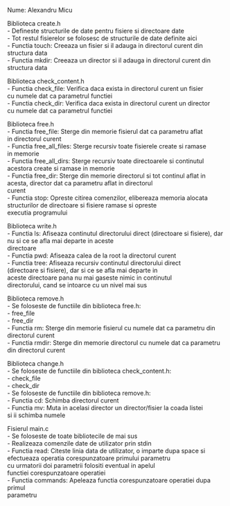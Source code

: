 Nume: Alexandru Micu

Biblioteca create.h\
    - Defineste structurile de date pentru fisiere si directoare date\
    - Tot restul fisierelor se folosesc de structurile de date definite aici\
    - Functia touch: Creeaza un fisier si il adauga in directorul curent din\
                     structura data\
    - Functia mkdir: Creeaza un director si il adauga in directorul curent din\
                     structura data


Biblioteca check_content.h\
    - Functia check_file: Verifica daca exista in directorul curent un fisier\
                          cu numele dat ca parametrul functiei\
    - Functia check_dir: Verifica daca exista in directorul curent un director\
                         cu numele dat ca parametrul functiei

Biblioteca free.h\
    - Functia free_file: Sterge din memorie fisierul dat ca parametru aflat\
                         in directorul curent\
    - Functia free_all_files: Sterge recursiv toate fisierele create si ramase\
                              in memorie\
    - Functia free_all_dirs: Sterge recursiv toate directoarele si continutul\
                             acestora create si ramase in memorie\
    - Functia free_dir: Sterge din memorie directorul si tot continul aflat in 
                        acesta, director dat ca parametru aflat in directorul\
                        curent\
    - Functia stop: Opreste citirea comenzilor, elibereaza memoria alocata\
                    structurilor de directoare si fisiere ramase si opreste\
                    executia programului

Biblioteca write.h\
    - Functia ls: Afiseaza continutul directorului direct (directoare si
                  fisiere), dar nu si ce se afla mai departe in aceste\
                  directoare\
    - Functia pwd: Afiseaza calea de la root la directorul curent\
    - Functia tree: Afiseaza recursiv continutul directorului direct\
                    (directoare si fisiere), dar si ce se afla mai departe in\
                    aceste directoare pana nu mai gaseste nimic in continutul\
                    directorului, cand se intoarce cu un nivel mai sus

Biblioteca remove.h\
    - Se foloseste de functiile din biblioteca free.h:\
        - free_file\
        - free_dir\
    - Functia rm: Sterge din memorie fisierul cu numele dat ca parametru din\
                  directorul curent\
    - Functia rmdir: Sterge din memorie directorul cu numele dat ca parametru\
                     din directorul curent

Biblioteca change.h\
    - Se foloseste de functiile din biblioteca check_content.h:\
        - check_file\
        - check_dir\
    - Se foloseste de functiile din biblioteca remove.h:\
    - Functia cd: Schimba directorul curent\
    - Functia mv: Muta in acelasi director un director/fisier la coada listei\
                  si ii schimba numele

Fisierul main.c\
    - Se foloseste de toate bibliotecile de mai sus\
    - Realizeaza comenzile date de utilizator prin stdin\
    - Functia read: Citeste linia data de utilizator, o imparte dupa space si\
                    efectueaza operatia corespunzatoare primului parametru\
                    cu urmatorii doi parametrii folositi eventual in apelul\
                    functiei corespunzatoare operatiei\
    - Functia commands: Apeleaza functia corespunzatoare operatiei dupa primul\
                        parametru
